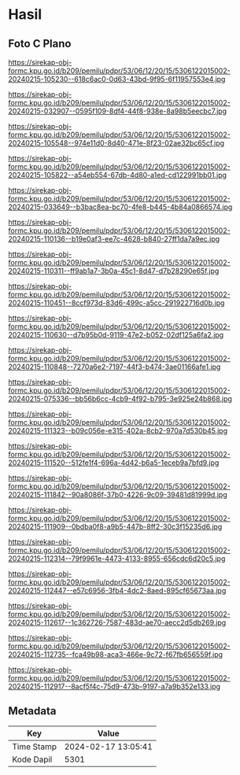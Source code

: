 # Hasil

## Foto C Plano

https://sirekap-obj-formc.kpu.go.id/b209/pemilu/pdpr/53/06/12/20/15/5306122015002-20240215-105230--618c6ac0-0d63-43bd-9f95-6f11957553e4.jpg

https://sirekap-obj-formc.kpu.go.id/b209/pemilu/pdpr/53/06/12/20/15/5306122015002-20240215-032907--0595f109-8df4-44f8-938e-8a98b5eecbc7.jpg

https://sirekap-obj-formc.kpu.go.id/b209/pemilu/pdpr/53/06/12/20/15/5306122015002-20240215-105548--974e11d0-8d40-471e-8f23-02ae32bc65cf.jpg

https://sirekap-obj-formc.kpu.go.id/b209/pemilu/pdpr/53/06/12/20/15/5306122015002-20240215-105822--a54eb554-67db-4d80-a1ed-cd122991bb01.jpg

https://sirekap-obj-formc.kpu.go.id/b209/pemilu/pdpr/53/06/12/20/15/5306122015002-20240215-033649--b3bac8ea-bc70-4fe8-b445-4b84a0866574.jpg

https://sirekap-obj-formc.kpu.go.id/b209/pemilu/pdpr/53/06/12/20/15/5306122015002-20240215-110136--b19e0af3-ee7c-4628-b840-27ff1da7a9ec.jpg

https://sirekap-obj-formc.kpu.go.id/b209/pemilu/pdpr/53/06/12/20/15/5306122015002-20240215-110311--ff9ab1a7-3b0a-45c1-8d47-d7b28290e65f.jpg

https://sirekap-obj-formc.kpu.go.id/b209/pemilu/pdpr/53/06/12/20/15/5306122015002-20240215-110451--8ccf973d-83d6-499c-a5cc-291922716d0b.jpg

https://sirekap-obj-formc.kpu.go.id/b209/pemilu/pdpr/53/06/12/20/15/5306122015002-20240215-110630--d7b95b0d-9119-47e2-b052-02df125a6fa2.jpg

https://sirekap-obj-formc.kpu.go.id/b209/pemilu/pdpr/53/06/12/20/15/5306122015002-20240215-110848--7270a6e2-7197-44f3-b474-3ae01166afe1.jpg

https://sirekap-obj-formc.kpu.go.id/b209/pemilu/pdpr/53/06/12/20/15/5306122015002-20240215-075336--bb56b6cc-4cb9-4f92-b795-3e925e24b868.jpg

https://sirekap-obj-formc.kpu.go.id/b209/pemilu/pdpr/53/06/12/20/15/5306122015002-20240215-111323--b09c056e-e315-402a-8cb2-970a7d530b45.jpg

https://sirekap-obj-formc.kpu.go.id/b209/pemilu/pdpr/53/06/12/20/15/5306122015002-20240215-111520--512fe1f4-696a-4d42-b6a5-1eceb9a7bfd9.jpg

https://sirekap-obj-formc.kpu.go.id/b209/pemilu/pdpr/53/06/12/20/15/5306122015002-20240215-111842--90a8086f-37b0-4226-9c09-39481d81999d.jpg

https://sirekap-obj-formc.kpu.go.id/b209/pemilu/pdpr/53/06/12/20/15/5306122015002-20240215-111909--0bdba0f8-a9b5-447b-8ff2-30c3f15235d6.jpg

https://sirekap-obj-formc.kpu.go.id/b209/pemilu/pdpr/53/06/12/20/15/5306122015002-20240215-112314--79f9961e-4473-4133-8955-656cdc6d20c5.jpg

https://sirekap-obj-formc.kpu.go.id/b209/pemilu/pdpr/53/06/12/20/15/5306122015002-20240215-112447--e57c6956-3fb4-4dc2-8aed-895cf65673aa.jpg

https://sirekap-obj-formc.kpu.go.id/b209/pemilu/pdpr/53/06/12/20/15/5306122015002-20240215-112617--1c362726-7587-483d-ae70-aecc2d5db269.jpg

https://sirekap-obj-formc.kpu.go.id/b209/pemilu/pdpr/53/06/12/20/15/5306122015002-20240215-112735--fca49b98-aca3-466e-9c72-f67fb656559f.jpg

https://sirekap-obj-formc.kpu.go.id/b209/pemilu/pdpr/53/06/12/20/15/5306122015002-20240215-112917--8acf5f4c-75d9-473b-9197-a7a9b352e133.jpg


## Metadata

| Key        | Value               |
| ---------- | ------------------- |
| Time Stamp | 2024-02-17 13:05:41 |
| Kode Dapil | 5301                |



